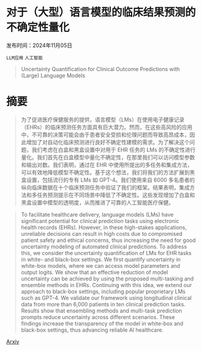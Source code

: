 # 对于（大型）语言模型的临床结果预测的不确定性量化

发布时间：2024年11月05日

`LLM应用` `人工智能`

> Uncertainty Quantification for Clinical Outcome Predictions with (Large) Language Models

# 摘要

> 为了促进医疗保健服务的提供，语言模型（LMs）在使用电子健康记录（EHRs）的临床预测任务方面具有巨大潜力。然而，在这些高风险的应用中，不可靠的决策可能会由于患者安全受损和伦理问题而导致高昂成本，因此增加了对自动化临床预测进行良好不确定性建模的需求。为了解决这个问题，我们考虑在白盒和黑盒设置中对用于 EHR 任务的 LMs 的不确定性进行量化。我们首先在白盒模型中量化不确定性，在那里我们可以访问模型参数和输出对数。我们表明，通过在 EHR 中使用所提出的多任务和集成方法，可以有效地降低模型不确定性。基于这个想法，我们将我们的方法扩展到黑盒设置，包括流行的专有 LMs 如 GPT-4。我们使用来自 6000 多名患者的纵向临床数据在十个临床预测任务中验证了我们的框架。结果表明，集成方法和多任务预测提示在不同场景中降低了不确定性。这些发现增加了白盒和黑盒设置中模型的透明度，从而推进了可靠的人工智能医疗保健。

> To facilitate healthcare delivery, language models (LMs) have significant potential for clinical prediction tasks using electronic health records (EHRs). However, in these high-stakes applications, unreliable decisions can result in high costs due to compromised patient safety and ethical concerns, thus increasing the need for good uncertainty modeling of automated clinical predictions. To address this, we consider the uncertainty quantification of LMs for EHR tasks in white- and black-box settings. We first quantify uncertainty in white-box models, where we can access model parameters and output logits. We show that an effective reduction of model uncertainty can be achieved by using the proposed multi-tasking and ensemble methods in EHRs. Continuing with this idea, we extend our approach to black-box settings, including popular proprietary LMs such as GPT-4. We validate our framework using longitudinal clinical data from more than 6,000 patients in ten clinical prediction tasks. Results show that ensembling methods and multi-task prediction prompts reduce uncertainty across different scenarios. These findings increase the transparency of the model in white-box and black-box settings, thus advancing reliable AI healthcare.

[Arxiv](https://arxiv.org/abs/2411.03497)